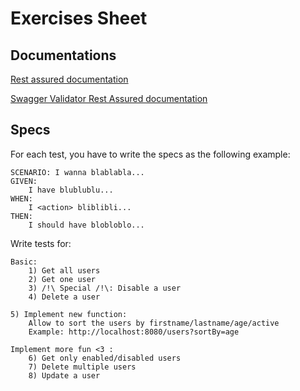 # Exercises Sheet

## Documentations
[Rest assured documentation](https://github.com/rest-assured/rest-assured/wiki/Usage)

[Swagger Validator Rest Assured documentation](https://bitbucket.org/atlassian/swagger-request-validator/src/b295b1aad09dbb214107340a7acc2a978db50813/swagger-request-validator-restassured/?at=master)

## Specs

For each test, you have to write the specs as the following example:

````
SCENARIO: I wanna blablabla...
GIVEN:
    I have blublublu...
WHEN:
    I <action> bliblibli...
THEN:
    I should have blobloblo...
````

Write tests for:

    Basic:
        1) Get all users
        2) Get one user
        3) /!\ Special /!\: Disable a user
        4) Delete a user
        
    5) Implement new function: 
        Allow to sort the users by firstname/lastname/age/active
        Example: http://localhost:8080/users?sortBy=age
                
    Implement more fun <3 :
        6) Get only enabled/disabled users
        7) Delete multiple users
        8) Update a user